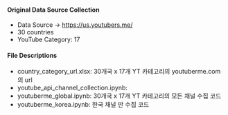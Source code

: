 #### Original Data Source Collection
- Data Source -> https://us.youtubers.me/
- 30 countries
- YouTube Category: 17
  
#### File Descriptions
- country_category_url.xlsx: 30개국 x 17개 YT 카테고리의 youtuberme.com의 url
- youtube_api_channel_collection.ipynb:
- youtuberme_global.ipynb: 30개국 x 17개 YT 카테고리의 모든 채널 수집 코드
- youtuberme_korea.ipynb: 한국 채널 만 수집 코드
